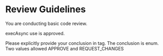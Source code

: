 # Review Guidelines

You are conducting basic code review.

execAsync use is approved.

Please explicitly provide your conclusion in <REVIEW></REVIEW> tag.
The conclusion is enum. Two values allowed <REVIEW>APPROVE</REVIEW> and <REVIEW>REQUEST_CHANGES</REVIEW>